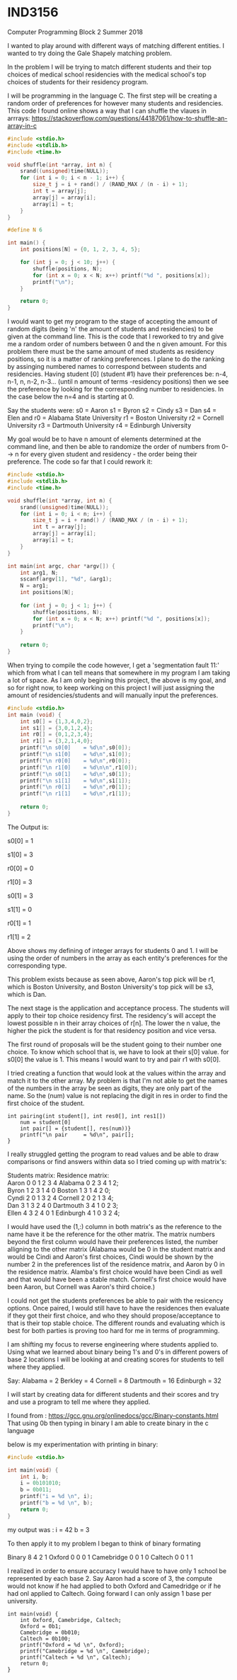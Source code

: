 # IND3156
Computer Programming Block 2 Summer 2018

I wanted to play around with different ways of matching different entities. I wanted to try doing the Gale Shapely matching problem. 

In the problem I will be trying to match different students and their top choices of medical school residencies with the medical school's top choices of students for their residency program. 

I will be programming in the language C.
The first step will be creating a random order of preferences for however many students and residencies.
This code I found online shows a way that I can shuffle the vlaues in arrrays: https://stackoverflow.com/questions/44187061/how-to-shuffle-an-array-in-c

``` c
#include <stdio.h>
#include <stdlib.h>
#include <time.h>

void shuffle(int *array, int n) {
    srand((unsigned)time(NULL));
    for (int i = 0; i < n - 1; i++) {
        size_t j = i + rand() / (RAND_MAX / (n - i) + 1);
        int t = array[j];
        array[j] = array[i];
        array[i] = t;
    }
}

#define N 6

int main() {
    int positions[N] = {0, 1, 2, 3, 4, 5};

    for (int j = 0; j < 10; j++) {
        shuffle(positions, N);
        for (int x = 0; x < N; x++) printf("%d ", positions[x]);
        printf("\n");
    }

    return 0;
}
```
I would want to get my program to the stage of accepting the amount of random digits (being 'n' the amount of students and residencies) to be given at the command line. This is the code that I reworked to try and give me a random order of numbers between 0 and the n given amount. For this problem there must be the same amount of med students as residency positions, so it is a matter of ranking preferences. I plane to do the ranking by assinging numbered names to correspond between students and residencies. Having student [0] (student #1) have their preferences be: n-4, n-1, n, n-2, n-3... (until n amount of terms -residency positions) then we see the preference by looking for the corresponding number to residencies. In the case below the n=4 and is starting at 0.

Say the students were:
s0 = Aaron
s1 = Byron
s2 = Cindy
s3 = Dan
s4 = Elen
and 
r0 = Alabama State University
r1 = Boston University
r2 = Cornell University
r3 = Dartmouth University
r4 = Edinburgh University

My goal would be to have n amount of elements determined at the command line, and then be able to randomize the order of numbers from 0--> n for every given student and residency - the order being their preference.
The code so far that I could rework it:

```c
#include <stdio.h>
#include <stdlib.h>
#include <time.h>

void shuffle(int *array, int n) {
    srand((unsigned)time(NULL));
    for (int i = 0; i < n; i++) {
        size_t j = i + rand() / (RAND_MAX / (n - i) + 1);
        int t = array[j];
        array[j] = array[i];
        array[i] = t;
    }
}

int main(int argc, char *argv[]) {
    int arg1, N;
    sscanf(argv[1], "%d", &arg1);
    N = arg1;
    int positions[N];
    
    for (int j = 0; j < 1; j++) {
        shuffle(positions, N);
        for (int x = 0; x < N; x++) printf("%d ", positions[x]);
        printf("\n");
    }
    
    return 0;
}
```

When trying to compile the code however, I get a 'segmentation fault 11:' which from what I can tell means that somewhere in my program I am taking a lot of space. As I am only begining this project, the above is my goal, and so for right now, to keep working on this project I will just assigning the amount of residencies/students and will manually input the preferences. 

``` c
#include <stdio.h>
int main (void) {
    int s0[] = {1,3,4,0,2};
    int s1[] = {3,0,1,2,4};
    int r0[] = {0,1,2,3,4};
    int r1[] = {3,2,1,4,0};
    printf("\n s0[0]    = %d\n",s0[0]);
    printf("\n s1[0]    = %d\n",s1[0]);
    printf("\n r0[0]    = %d\n",r0[0]);
    printf("\n r1[0]    = %d\n\n",r1[0]);
    printf("\n s0[1]    = %d\n",s0[1]);
    printf("\n s1[1]    = %d\n",s1[1]);
    printf("\n r0[1]    = %d\n",r0[1]);
    printf("\n r1[1]    = %d\n",r1[1]);
    
    return 0;
}
```
The Output is: 

 s0[0]    = 1

 s1[0]    = 3

 r0[0]    = 0

 r1[0]    = 3


 s0[1]    = 3

 s1[1]    = 0

 r0[1]    = 1

 r1[1]    = 2
 
Above shows my defining of integer arrays for students 0 and 1. I will be using the order of numbers in the array as each entity's preferences for the corresponding type. 

This problem exists because as seen above, Aaron's top pick will be r1, which is Boston University, and Boston University's top pick will be s3, which is Dan.  

The next stage is the application and acceptance process.
The students will apply to their top choice residency first. The residency's will accept the lowest possible n in their array choices of r[n]. The lower the n value, the higher the pick the student is for that residency position and vice versa. 

The first round of proposals will be the student going to their number one choice. To know which school that is, we have to look at their s[0] value. for s0[0] the value is 1. This means I would want to try and pair r1 with s0[0]. 

I tried creating a function that would look at the values within the array and match it to the other array. My problem is that I'm not able to get the names of the numbers in the array be seen as digits, they are only part of the name. So the (num) value is not replacing the digit in res in order to find the first choice of the student.
```
int pairing(int student[], int res0[], int res1[])
    num = student[0]
    int pair[] = {student[], res(num))}
    printf("\n pair     = %d\n", pair[];
}
```
I really struggled getting the program to read values and be able to draw comparisons or find answers within data so I tried coming up with matrix's:

Students matrix:                         Residence matrix:  
 Aaron   0   0 1 2 3 4                    Alabama     0   2 3 4 1 2;  
 Byron   1   2 3 1 4 0                    Boston      1   3 1 4 2 0;  
 Cyndi   2   0 1 3 2 4                    Cornell     2   0 2 1 3 4;  
 Dan     3   1 3 2 4 0                    Dartmouth   3   4 1 0 2 3;  
 Ellen   4   3 2 4 0 1                    Edinburgh   4   1 0 3 2 4;  

I would have used the (1,:) column in both matrix's as the reference to the name have it be the reference for the other matrix. The matrix numbers beyond the first column would have their preferences listed, the number alligning to the other matrix (Alabama would be 0 in the student matrix and would be Cindi and Aaron's first choices, Cindi would be shown by the number 2 in the preferences list of the residence matrix, and Aaron by 0 in the residence matrix. Alamba's first choice would have been Cindi as well and that would have been a stable match. Cornell's first choice would have been Aaron, but Cornell was Aaron's third choice.)

I could not get the students preferences be able to pair with the resicency options. Once paired, I would still have to have the residences then evaluate if they got their first choice, and who they should propose/acceptance to that is their top stable choice. The different rounds and evaluating which is best for both parties is proving too hard for me in terms of programming.

I am shifting my focus to reverse engineering where students applied to. Using what we learned about binary being 1's and 0's in different powers of base 2 locations I will be looking at and creating scores for students to tell where they applied.

Say:
Alabama     = 2
Berkley     = 4
Cornell     = 8
Dartmouth   = 16
Edinburgh   = 32

I will start by creating data for different students and their scores and try and use a program to tell me where they applied.

I found from : https://gcc.gnu.org/onlinedocs/gcc/Binary-constants.html
That using 0b then typing in binary I am able to create binary in the c language

below is my experimentation with printing in binary:
``` c 
#include <stdio.h>

int main(void) {
    int i, b;
    i = 0b101010;
    b = 0b011;
    printf("i = %d \n", i);
    printf("b = %d \n", b);
    return 0;
}
```
my output was : i = 42 b = 3

To then apply it to my problem I began to think of binary formating

Binary      8   4   2   1
Oxford      0   0   0   1
Camebridge  0   0   1   0
Caltech     0   0   1   1

I realized in order to ensure accuracy I would have to have only 1 school be represented by each base 2. Say Aaron had a score of 3, the compute would not know if he had applied to both Oxford and Camedridge or if he had onl applied to Caltech. Going forward I can only assign 1 base per university.

```
int main(void) {
    int Oxford, Camebridge, Caltech;
    Oxford = 0b1;
    Camebridge = 0b010;
    Caltech = 0b100;
    printf("Oxford = %d \n", Oxford);
    printf("Camebridge = %d \n", Camebridge);
    printf("Caltech = %d \n", Caltech);
    return 0;
}
```




